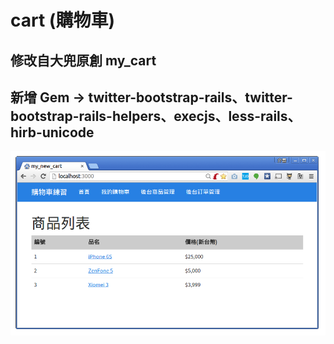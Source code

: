 # cart (購物車)
## 修改自大兜原創 my_cart
## 新增 Gem -> twitter-bootstrap-rails、twitter-bootstrap-rails-helpers、execjs、less-rails、hirb-unicode

![Demo](https://github.com/afgnsu/cart/blob/master/DEMO.png)
